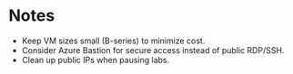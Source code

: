 # Notes
- Keep VM sizes small (B-series) to minimize cost.
- Consider Azure Bastion for secure access instead of public RDP/SSH.
- Clean up public IPs when pausing labs.

